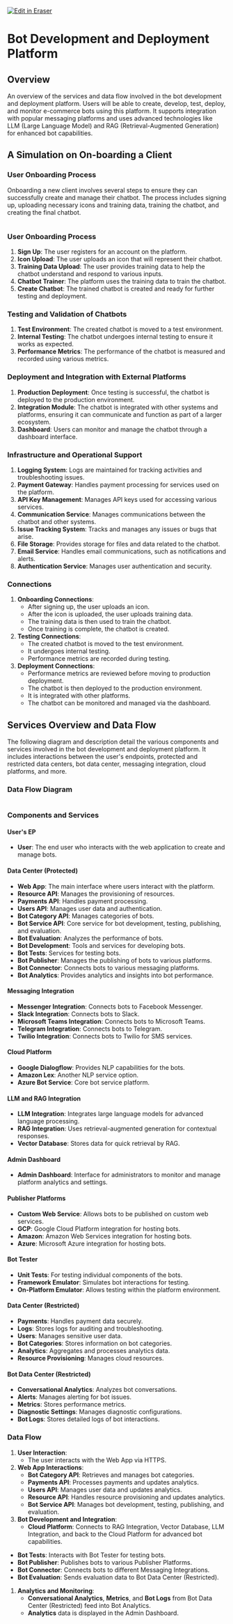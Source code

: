 <p><a target="_blank" href="https://app.eraser.io/workspace/mz92IWrPY7HVxI6tE26d" id="edit-in-eraser-github-link"><img alt="Edit in Eraser" src="https://firebasestorage.googleapis.com/v0/b/second-petal-295822.appspot.com/o/images%2Fgithub%2FOpen%20in%20Eraser.svg?alt=media&amp;token=968381c8-a7e7-472a-8ed6-4a6626da5501"></a></p>

# Bot Development and Deployment Platform
## Overview
An overview of the services and data flow involved in the bot development and deployment platform. Users will be able to create, develop, test, deploy, and monitor e-commerce bots using this platform. It supports integration with popular messaging platforms and uses advanced technologies like LLM (Large Language Model) and RAG (Retrieval-Augmented Generation) for enhanced bot capabilities.

## A Simulation on On-boarding a Client
### User Onboarding Process
Onboarding a new client involves several steps to ensure they can successfully create and manage their chatbot. The process includes signing up, uploading necessary icons and training data, training the chatbot, and creating the final chatbot.

<a href="/README-A simulation on onboarding a client.-1.eraserdiagram" data-element-id="Zvr1MmBhhkJ0hArWizZrm"><img src="/.eraser/mz92IWrPY7HVxI6tE26d___3tlfRwbU7bQdIFNOQQ9jszZWtPw2___---diagram----bcbdd71660cb0c07038d0fea8b02ffb5-A-simulation-on-onboarding-a-client-.png" alt="" data-element-id="Zvr1MmBhhkJ0hArWizZrm" /></a>

### User Onboarding Process
1. **Sign Up**: The user registers for an account on the platform.
2. **Icon Upload**: The user uploads an icon that will represent their chatbot.
3. **Training Data Upload**: The user provides training data to help the chatbot understand and respond to various inputs.
4. **Chatbot Trainer**: The platform uses the training data to train the chatbot.
5. **Create Chatbot**: The trained chatbot is created and ready for further testing and deployment.
### Testing and Validation of Chatbots
1. **Test Environment**: The created chatbot is moved to a test environment.
2. **Internal Testing**: The chatbot undergoes internal testing to ensure it works as expected.
3. **Performance Metrics**: The performance of the chatbot is measured and recorded using various metrics.
### Deployment and Integration with External Platforms
1. **Production Deployment**: Once testing is successful, the chatbot is deployed to the production environment.
2. **Integration Module**: The chatbot is integrated with other systems and platforms, ensuring it can communicate and function as part of a larger ecosystem.
3. **Dashboard**: Users can monitor and manage the chatbot through a dashboard interface.
### Infrastructure and Operational Support
1. **Logging System**: Logs are maintained for tracking activities and troubleshooting issues.
2. **Payment Gateway**: Handles payment processing for services used on the platform.
3. **API Key Management**: Manages API keys used for accessing various services.
4. **Communication Service**: Manages communications between the chatbot and other systems.
5. **Issue Tracking System**: Tracks and manages any issues or bugs that arise.
6. **File Storage**: Provides storage for files and data related to the chatbot.
7. **Email Service**: Handles email communications, such as notifications and alerts.
8. **Authentication Service**: Manages user authentication and security.
### Connections
1. **Onboarding Connections**:
    - After signing up, the user uploads an icon.
    - After the icon is uploaded, the user uploads training data.
    - The training data is then used to train the chatbot.
    - Once training is complete, the chatbot is created.
2. **Testing Connections**:
    - The created chatbot is moved to the test environment.
    - It undergoes internal testing.
    - Performance metrics are recorded during testing.
3. **Deployment Connections**:
    - Performance metrics are reviewed before moving to production deployment.
    - The chatbot is then deployed to the production environment.
    - It is integrated with other platforms.
    - The chatbot can be monitored and managed via the dashboard.
   
## Services Overview and Data Flow
The following diagram and description detail the various components and services involved in the bot development and deployment platform. It includes interactions between the user's endpoints, protected and restricted data centers, bot data center, messaging integration, cloud platforms, and more.

### Data Flow Diagram

<a href="/README-Overview Data flow diagram for the bot development and deployment-2.eraserdiagram" data-element-id="oTJhlAY2fQi9h_lxiCKm-"><img src="/.eraser/mz92IWrPY7HVxI6tE26d___3tlfRwbU7bQdIFNOQQ9jszZWtPw2___---diagram----f795eb54deadc9dc2d0e0fa6e523707e-Overview-Data-flow-diagram-for-the-bot-development-and-deployment.png" alt="" data-element-id="oTJhlAY2fQi9h_lxiCKm-" /></a>

### Components and Services
#### User's EP
- **User**: The end user who interacts with the web application to create and manage bots.
#### Data Center (Protected)
- **Web App**: The main interface where users interact with the platform.
- **Resource API**: Manages the provisioning of resources.
- **Payments API**: Handles payment processing.
- **Users API**: Manages user data and authentication.
- **Bot Category API**: Manages categories of bots.
- **Bot Service API**: Core service for bot development, testing, publishing, and evaluation.
- **Bot Evaluation**: Analyzes the performance of bots.
- **Bot Development**: Tools and services for developing bots.
- **Bot Tests**: Services for testing bots.
- **Bot Publisher**: Manages the publishing of bots to various platforms.
- **Bot Connector**: Connects bots to various messaging platforms.
- **Bot Analytics**: Provides analytics and insights into bot performance.
#### Messaging Integration
- **Messenger Integration**: Connects bots to Facebook Messenger.
- **Slack Integration**: Connects bots to Slack.
- **Microsoft Teams Integration**: Connects bots to Microsoft Teams.
- **Telegram Integration**: Connects bots to Telegram.
- **Twilio Integration**: Connects bots to Twilio for SMS services.
#### Cloud Platform
- **Google Dialogflow**: Provides NLP capabilities for the bots.
- **Amazon Lex**: Another NLP service option.
- **Azure Bot Service**: Core bot service platform.
#### LLM and RAG Integration
- **LLM Integration**: Integrates large language models for advanced language processing.
- **RAG Integration**: Uses retrieval-augmented generation for contextual responses.
- **Vector Database**: Stores data for quick retrieval by RAG.
#### Admin Dashboard
- **Admin Dashboard**: Interface for administrators to monitor and manage platform analytics and settings.
#### Publisher Platforms
- **Custom Web Service**: Allows bots to be published on custom web services.
- **GCP**: Google Cloud Platform integration for hosting bots.
- **Amazon**: Amazon Web Services integration for hosting bots.
- **Azure**: Microsoft Azure integration for hosting bots.
#### Bot Tester
- **Unit Tests**: For testing individual components of the bots.
- **Framework Emulator**: Simulates bot interactions for testing.
- **On-Platform Emulator**: Allows testing within the platform environment.
#### Data Center (Restricted)
- **Payments**: Handles payment data securely.
- **Logs**: Stores logs for auditing and troubleshooting.
- **Users**: Manages sensitive user data.
- **Bot Categories**: Stores information on bot categories.
- **Analytics**: Aggregates and processes analytics data.
- **Resource Provisioning**: Manages cloud resources.
#### Bot Data Center (Restricted)
- **Conversational Analytics**: Analyzes bot conversations.
- **Alerts**: Manages alerting for bot issues.
- **Metrics**: Stores performance metrics.
- **Diagnostic Settings**: Manages diagnostic configurations.
- **Bot Logs**: Stores detailed logs of bot interactions.
### Data Flow
1. **User Interaction**:
    - The user interacts with the Web App via HTTPS.
2. **Web App Interactions**:
    - **Bot Category API**: Retrieves and manages bot categories.
    - **Payments API**: Processes payments and updates analytics.
    - **Users API**: Manages user data and updates analytics.
    - **Resource API**: Handles resource provisioning and updates analytics.
    - **Bot Service API**: Manages bot development, testing, publishing, and evaluation.
3. **Bot Development and Integration**:
    - **Cloud Platform**: Connects to RAG Integration, Vector Database,
 LLM Integration, and back to the Cloud Platform for advanced bot capabilities.

- **Bot Tests**: Interacts with Bot Tester for testing bots.
- **Bot Publisher**: Publishes bots to various Publisher Platforms.
- **Bot Connector**: Connects bots to different Messaging Integrations.
- **Bot Evaluation**: Sends evaluation data to Bot Data Center (Restricted).
1. **Analytics and Monitoring**:
    - **Conversational Analytics**, **Metrics**, and **Bot Logs** from Bot Data Center (Restricted) feed into Bot Analytics.
    - **Analytics** data is displayed in the Admin Dashboard.


